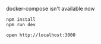 docker-compose isn't available now

```
npm install
npm run dev
```

```
open http://localhost:3000
```
